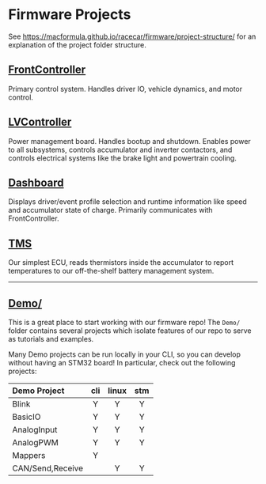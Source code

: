 # Firmware Projects

See <https://macformula.github.io/racecar/firmware/project-structure/> for an explanation of the project folder structure.

## [FrontController](FrontController/)

Primary control system. Handles driver IO, vehicle dynamics, and motor control.

## [LVController](LVController/)

Power management board. Handles bootup and shutdown. Enables power to all subsystems, controls accumulator and inverter contactors, and controls electrical systems like the brake light and powertrain cooling.

## [Dashboard](Dashboard/)

Displays driver/event profile selection and runtime information like speed and accumulator state of charge. Primarily communicates with FrontController.

## [TMS](tms/)

Our simplest ECU, reads thermistors inside the accumulator to report temperatures to our off-the-shelf battery management system.

---

## [Demo/](Demo/)

This is a great place to start working with our firmware repo! The `Demo/` folder contains several projects which isolate features of our repo to serve as tutorials and examples.

Many Demo projects can be run locally in your CLI, so you can develop without having an STM32 board! In particular, check out the following projects:

| Demo Project | cli | linux | stm |
|:--|:---:|:--:|:--:|
| Blink | Y | Y | Y |
| BasicIO | Y | Y | Y |
| AnalogInput | Y | Y | Y |
| AnalogPWM | Y | Y | Y |
| Mappers | Y | | |
|CAN/Send,Receive | | Y | Y |

